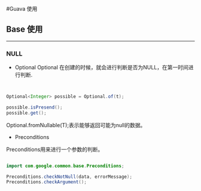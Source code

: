 #Guava 使用

## Base 使用

---

### NULL

* Optional
Optional 在创建的时候，就会进行判断是否为NULL，在第一时间进行判断.
```java


Optional<Integer> possible = Optional.of(t);

possible.isPresend();
possible.get();
```

Optional.fromNullable(T);表示能够返回可能为null的数据。

* Preconditions

Preconditions用来进行一个参数的判断。
```java

import com.google.common.base.Preconditions;

Preconditions.checkNotNull(data, errorMessage);
Preconditions.checkArgument();

```

